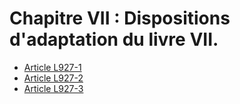# Chapitre VII : Dispositions d'adaptation du livre VII.

- [Article L927-1](article-l927-1.md)
- [Article L927-2](article-l927-2.md)
- [Article L927-3](article-l927-3.md)
